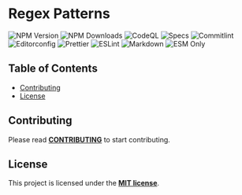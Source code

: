 # Regex Patterns

![NPM Version](https://img.shields.io/npm/v/%40archoleat%2Fregex-patterns)
![NPM Downloads](https://img.shields.io/npm/dm/%40archoleat%2Fregex-patterns)
![CodeQL](https://img.shields.io/github/actions/workflow/status/archoleat/regex-patterns/codeql.yaml?label=CodeQL)
![Specs](https://img.shields.io/github/actions/workflow/status/archoleat/regex-patterns/spec.yaml?label=Specs)
![Commitlint](https://img.shields.io/github/actions/workflow/status/archoleat/regex-patterns/commitlint.yaml?label=Commitlint)
![Editorconfig](https://img.shields.io/github/actions/workflow/status/archoleat/regex-patterns/editorconfig.yaml?label=Editorconfig)
![Prettier](https://img.shields.io/github/actions/workflow/status/archoleat/regex-patterns/prettier.yaml?label=Prettier)
![ESLint](https://img.shields.io/github/actions/workflow/status/archoleat/regex-patterns/eslint.yaml?label=ESLint)
![Markdown](https://img.shields.io/github/actions/workflow/status/archoleat/regex-patterns/markdown.yaml?label=Markdown)
![ESM Only](https://img.shields.io/badge/ESM-only-gray?labelColor=fe0)

## Table of Contents

- [Contributing](#contributing)
- [License](#license)

## Contributing

Please read [**CONTRIBUTING**](https://github.com/archoleat/.github/blob/main/CONTRIBUTING.md)
to start contributing.

## License

This project is licensed under the [**MIT license**](LICENSE).
